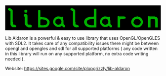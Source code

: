 ![alt text](resources/logo.png)

Lib Aldaron is a powerful & easy to use library that uses OpenGL/OpenGLES
with SDL2.  It takes care of any compatibility issues there might be between
opengl and opengles and sdl for all supported platforms ( any code written in
this library will run on any supported platform, no extra code writing needed ).

Website: https://sites.google.com/site/plopgrizzly/lib-aldaron

